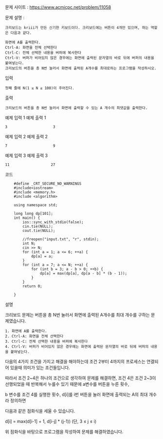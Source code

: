 문제 사이트 : https://www.acmicpc.net/problem/11058

문제 설명 :

    크리보드는 kriii가 만든 신기한 키보드이다. 크리보드에는 버튼이 4개만 있으며, 하는 역할은 다음과 같다.

    화면에 A를 출력한다.
    Ctrl-A: 화면을 전체 선택한다
    Ctrl-C: 전체 선택한 내용을 버퍼에 복사한다
    Ctrl-V: 버퍼가 비어있지 않은 경우에는 화면에 출력된 문자열의 바로 뒤에 버퍼의 내용을 붙여넣는다.
    크리보드의 버튼을 총 N번 눌러서 화면에 출력된 A개수를 최대로하는 프로그램을 작성하시오.

입력

    첫째 줄에 N(1 ≤ N ≤ 100)이 주어진다.

출력

    크리보드의 버튼을 총 N번 눌러서 화면에 출력할 수 있는 A 개수의 최댓값을 출력한다.

예제 입력 1           예제 출력 1 

    3                     3

예제 입력 2          예제 출력 2 

    7                     9


예제 입력 3         예제 출력 3

    11                   27


코드

        #define _CRT_SECURE_NO_WARNINGS
        #include<iostream>
        #include <memory.h>
        #include <algorithm>

        using namespace std;

        long long dp[101];
        int main() {
            ios::sync_with_stdio(false);
            cin.tie(NULL);
            cout.tie(NULL);

            //freopen("input.txt", "r", stdin);
            int N;
            cin >> N;
            for (int a = 1; a <= 6; ++a) {
                dp[a] = a;
            }
            for (int a = 7; a <= N; ++a) {
                for (int b = 3; a - b > 0; ++b) {
                    dp[a] = max(dp[a], dp[a - b] * (b - 1));
                }
            }
            return 0;

        }

설명

크리보드 문제는 버튼을 총 N번 눌러서 화면에 출력된 A개수를 최대 개수를 구하는 문제였습니다.

    1. 화면에 A를 출력한다.
    2. Ctrl-A: 화면을 전체 선택한다
    3. Ctrl-C: 전체 선택한 내용을 버퍼에 복사한다
    4. Ctrl-V: 버퍼가 비어있지 않은 경우에는 화면에 출력된 문자열의 바로 뒤에 버퍼의 내용을 붙여넣는다.

다음의 4가지 조건을 가지고 해결을 해야하는데 조건 2부터 4까지의 프로세스는 연결되어 있을때 의미가 있는 조건들입니다.

따라서 조건 2~4은 하나의 조건으로 생각하여 문제를 해결하면, 조건 4은 조건 2~3이 선행되었을 때 반복해서 누를수 있기 때문에 a변수를 버튼을 누른 횟수, 

b 변수를 조건 4를 실행한 횟수, d[i]를 i번 버튼을 눌러 화면에 출력되는 A의 최대 개수라 정의하면

다음과 같은 점화식을 세울 수 있습니다. 

d[i] = max(d[i-1] + 1, d[i-j] * (j-1)) (단, 3 ≤ j ≤ i)

위 점화식을 바탕으로 프로그램을 작성하여 문제를 해결하였습니다.
